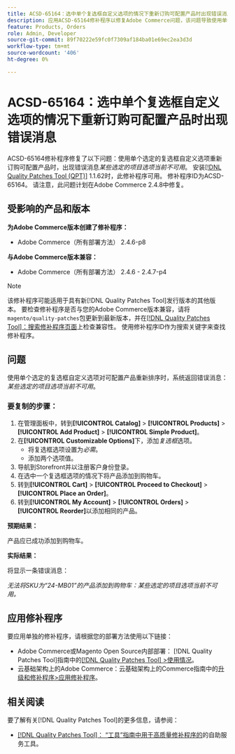 ```yaml
---
title: ACSD-65164：选中单个复选框自定义选项的情况下重新订购可配置产品时出现错误消息
description: 应用ACSD-65164修补程序以修复Adobe Commerce问题，该问题导致使用单个选定的复选框自定义选项重新订购可配置产品时出现错误消息*某些选定的项目选项当前不可用*。
feature: Products, Orders
role: Admin, Developer
source-git-commit: 89f70222e59fc0f7309af184ba01e69ec2ea3d3d
workflow-type: tm+mt
source-wordcount: '406'
ht-degree: 0%

---
```



# ACSD-65164：选中单个复选框自定义选项的情况下重新订购可配置产品时出现错误消息

ACSD-65164修补程序修复了以下问题：使用单个选定的复选框自定义选项重新订购可配置产品时，出现错误消息&#x200B;*某些选定的项目选项当前不可用*。 安装[[!DNL Quality Patches Tool (QPT)]](/help/tools/quality-patches-tool/quality-patches-tool-to-self-serve-quality-patches.md) 1.1.62时，此修补程序可用。 修补程序ID为ACSD-65164。 请注意，此问题计划在Adobe Commerce 2.4.8中修复。

## 受影响的产品和版本

**为Adobe Commerce版本创建了修补程序：**

* Adobe Commerce（所有部署方法） 2.4.6-p8

**与Adobe Commerce版本兼容：**

* Adobe Commerce（所有部署方法） 2.4.6 - 2.4.7-p4

>[!NOTE]
>
>该修补程序可能适用于具有新[!DNL Quality Patches Tool]发行版本的其他版本。 要检查修补程序是否与您的Adobe Commerce版本兼容，请将`magento/quality-patches`包更新到最新版本，并在[[!DNL Quality Patches Tool]：搜索修补程序页面](https://experienceleague.adobe.com/tools/commerce-quality-patches/index.html?lang=zh-Hans)上检查兼容性。 使用修补程序ID作为搜索关键字来查找修补程序。

## 问题

使用单个选定的复选框自定义选项对可配置产品重新排序时，系统返回错误消息： *某些选定的项目选项当前不可用*。

### 要复制的步骤：

1. 在管理面板中，转到&#x200B;**[!UICONTROL Catalog]** > **[!UICONTROL Products]** > **[!UICONTROL Add Product]** > **[!UICONTROL Simple Product]**。
1. 在&#x200B;**[!UICONTROL Customizable Options]**&#x200B;下，添加&#x200B;*复选框*&#x200B;选项。
   * 将复选框选项设置为&#x200B;*必需*。
   * 添加两个选项值。
1. 导航到Storefront并以注册客户身份登录。
1. 在选中一个复选框选项的情况下将产品添加到购物车。
1. 转到&#x200B;**[!UICONTROL Cart]** > **[!UICONTROL Proceed to Checkout]** > **[!UICONTROL Place an Order]**。
1. 转到&#x200B;**[!UICONTROL My Account]** > **[!UICONTROL Orders]** > **[!UICONTROL Reorder]**&#x200B;以添加相同的产品。

**预期结果：**

产品应已成功添加到购物车。

**实际结果：**

将显示一条错误消息：

*无法将SKU为“24-MB01”的产品添加到购物车：某些选定的项目选项当前不可用。*

## 应用修补程序

要应用单独的修补程序，请根据您的部署方法使用以下链接：

* Adobe Commerce或Magento Open Source内部部署： [!DNL Quality Patches Tool]指南中的[[!DNL Quality Patches Tool] >使用情况](/help/tools/quality-patches-tool/usage.md)。
* 云基础架构上的Adobe Commerce：云基础架构上的Commerce指南中的[升级和修补程序>应用修补程序](https://experienceleague.adobe.com/docs/commerce-cloud-service/user-guide/develop/upgrade/apply-patches.html?lang=zh-Hans)。

## 相关阅读

要了解有关[!DNL Quality Patches Tool]的更多信息，请参阅：

* [[!DNL Quality Patches Tool]： “工具”指南中用于高质量修补程序的](/help/tools/quality-patches-tool/quality-patches-tool-to-self-serve-quality-patches.md)的自助服务工具。
